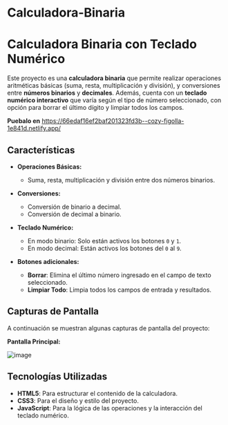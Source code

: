 # Calculadora-Binaria
# Calculadora Binaria con Teclado Numérico

Este proyecto es una **calculadora binaria** que permite realizar operaciones aritméticas básicas (suma, resta, multiplicación y división), y conversiones entre **números binarios** y **decimales**. Además, cuenta con un **teclado numérico interactivo** que varía según el tipo de número seleccionado, con opción para borrar el último dígito y limpiar todos los campos.

**Puebalo en** https://66edaf16ef2baf201323fd3b--cozy-figolla-1e841d.netlify.app/

## Características

- **Operaciones Básicas:**
  - Suma, resta, multiplicación y división entre dos números binarios.
  
- **Conversiones:**
  - Conversión de binario a decimal.
  - Conversión de decimal a binario.

- **Teclado Numérico:**
  - En modo binario: Solo están activos los botones `0` y `1`.
  - En modo decimal: Están activos los botones del `0` al `9`.

- **Botones adicionales:**
  - **Borrar**: Elimina el último número ingresado en el campo de texto seleccionado.
  - **Limpiar Todo**: Limpia todos los campos de entrada y resultados.

## Capturas de Pantalla

A continuación se muestran algunas capturas de pantalla del proyecto:

**Pantalla Principal:**

![image](https://github.com/user-attachments/assets/29b21a6e-860e-4ded-bb41-b18eee9d200f)


## Tecnologías Utilizadas

- **HTML5**: Para estructurar el contenido de la calculadora.
- **CSS3**: Para el diseño y estilo del proyecto.
- **JavaScript**: Para la lógica de las operaciones y la interacción del teclado numérico.
